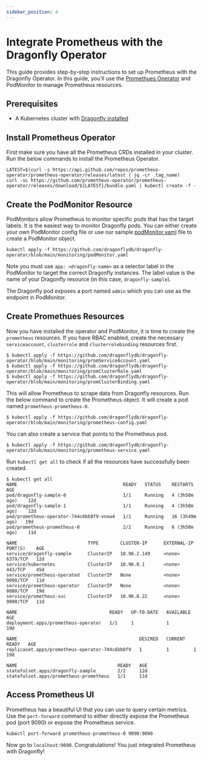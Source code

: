 ```yaml
---
sidebar_position: 4
---
```


# Integrate Prometheus with the Dragonfly Operator

This guide provides step-by-step instructions to set up Prometheus with the Dragonfly
Operator. In this guide, you'll use the [Promethues Operator](https://github.com/prometheus-operator/prometheus-operator)
and PodMonitor to manage Prometheus resources.

## Prerequisites

- A Kubernetes cluster with [Dragonfly installed](./installation.md)

## Install Prometheus Operator

First make sure you have all the Prometheus CRDs installed in your cluster. Run the
below commands to install the Prometheus Operator.

```
LATEST=$(curl -s https://api.github.com/repos/prometheus-operator/prometheus-operator/releases/latest | jq -cr .tag_name)
curl -sL https://github.com/prometheus-operator/prometheus-operator/releases/download/${LATEST}/bundle.yaml | kubectl create -f -
```

## Create the PodMonitor Resource

PodMonitors allow Prometheus to monitor specific pods that has the target labels. It
is the easiest way to monitor Dragonfly pods. You can either create your own
PodMonitor config file or use our sample [podMonitor.yaml](https://github.com/dragonflydb/dragonfly-operator/blob/main/monitoring/podMonitor.yaml)
file to create a PodMonitor object.

```
kubectl apply -f https://github.com/dragonflydb/dragonfly-operator/blob/main/monitoring/podMonitor.yaml
```

Note you must use `app: <dragonfly-name>` as a selector label in the PodMonitor to
target the correct Dragonfly instances. The label value is the name of your Dragonfly
resource (in this case, `dragonfly-sample`).

The Dragonfly pod exposes a port named `admin` which you can use as the endpoint in
PodMonitor.

## Create Promethues Resources

Now you have installed the operator and PodMonitor, it is time to create the
`prometheus` resources. If you have RBAC enabled, create the necessary
`serviceaccount`, `clusterrole` and `clusterrolebinding` resources first.

```
$ kubectl apply -f https://github.com/dragonflydb/dragonfly-operator/blob/main/monitoring/promServiceAccount.yaml
$ kubectl apply -f https://github.com/dragonflydb/dragonfly-operator/blob/main/monitoring/promClusterRole.yaml
$ kubectl apply -f https://github.com/dragonflydb/dragonfly-operator/blob/main/monitoring/promClusterBinding.yaml
```

This will allow Prometheus to scrape data from Dragonfly resources. Run the below
command to create the Prometheus object. It will create a pod named `prometheus-prometheus-0`.

```
$ kubectl apply -f https://github.com/dragonflydb/dragonfly-operator/blob/main/monitoring/prometheus-config.yaml
```

You can also create a service that points to the Prometheus pod.

```
$ kubectl apply -f https://github.com/dragonflydb/dragonfly-operator/blob/main/monitoring/prometheus-service.yaml
```

Run `kubectl get all` to check if all the resources have successfully been created.

```
$ kubectl get all
NAME                                       READY   STATUS    RESTARTS         AGE
pod/dragonfly-sample-0                     1/1     Running   4 (3h50m ago)    12d
pod/dragonfly-sample-1                     1/1     Running   4 (3h50m ago)    12d
pod/prometheus-operator-744c6bb8f9-vnxw4   1/1     Running   16 (3h49m ago)   19d
pod/prometheus-prometheus-0                2/2     Running   6 (3h50m ago)    11d

NAME                          TYPE        CLUSTER-IP      EXTERNAL-IP   PORT(S)    AGE
service/dragonfly-sample      ClusterIP   10.96.2.149     <none>        6379/TCP   12d
service/kubernetes            ClusterIP   10.96.0.1       <none>        443/TCP    45d
service/prometheus-operated   ClusterIP   None            <none>        9090/TCP   11d
service/prometheus-operator   ClusterIP   None            <none>        8080/TCP   19d
service/prometheus-svc        ClusterIP   10.96.8.22      <none>        9090/TCP   11d

NAME                                  READY   UP-TO-DATE   AVAILABLE   AGE
deployment.apps/prometheus-operator   1/1     1            1           19d

NAME                                             DESIRED   CURRENT   READY   AGE
replicaset.apps/prometheus-operator-744c6bb8f9   1         1         1       19d

NAME                                     READY   AGE
statefulset.apps/dragonfly-sample        2/2     12d
statefulset.apps/prometheus-prometheus   1/1     11d
```

## Access Prometheus UI

Prometheus has a beautiful UI that you can use to query certain metrics. Use the
`port-forward` command to either directly expose the Prometheus pod (port 9090) or
expose the Prometheus service.

```
kubectl port-forward prometheus-prometheus-0 9090:9090
```
Now go to `localhost:9090`. Congratulations! You just integrated Prometheus with
Dragonfly!
